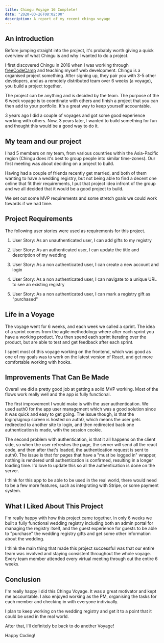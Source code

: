 ```yaml
---
title: Chingu Voyage 16 Complete!
date: "2020-03-26T08:02:00"
description: A report of my recent chingu voyage
---
```


## An introduction

Before jumping straight into the project, it's probably worth giving a quick
overview of what Chingu is and why I wanted to do a project.

I first discovered Chingu in 2016 when I was working through [freeCodeCamp](https://www.freecodecamp.org/)
and teaching myself web development. Chingu is a organised project something.
After signing up, they pair you with 3-5 other developers, and as a remotely
distributed team over 6 weeks (a voyage), you build a project together.

The project can be anything and is decided by the team. The purpose of the 6
week voyage is to coordinate with others and finish a project that you can then
add to your portfolio. It's a great way to keep yourself accountable.

3 years ago I did a couple of voyages and got some good experience working with
others. Now, 3 years later, I wanted to build something for fun and thought this
would be a good way to do it.

## My team and our project

I had 5 members on my team, from various countries within the Asia-Pacific region
(Chingu does it's best to group people into similar time-zones). Our first meeting
was about deciding on a project to build.

Having had a couple of friends recently get married, and both of them wanting to
have a wedding registry, but not being able to find a decent one online that fit
their requirements, I put that project idea infront of the group and we all decided
that it would be a good project to build.

We set out some MVP requirements and some stretch goals we could work towards
if we had time.

## Project Requirements

The following user stories were used as requirements for this project.

1. User Story: As an unauthenticated user, I can add gifts to my registry

2. User Story: As an authenticated user, I can update the title and description
of my wedding

3. User Story: As a non authenticated user, I can create a new account and login

4. User Story: As a non authenticated user, I can navigate to a unique URL to 
see an existing registry

5. User Story: As a non authenticated user, I can mark a registry gift as "purchased"

## Life in a Voyage

The voyage went for 6 weeks, and each week we called a sprint. The idea of a sprint
comes from the agile methodology where after each sprint you have a working product.
You then spend each sprint iterating over the product, but are able to test and
get feedback after each sprint.

I spent most of this voyage working on the frontend, which was good as one of my
goals was to work on the latest version of React, and get more comfortable working
with hooks.

## Improvements That Can Be Made

Overall we did a pretty good job at getting a solid MVP working. Most of the flows
work really well and the app is fully functional.

The first improvement I would make is with the user authentication. We used auth0
for the app user management which was a good solution since it was quick and easy
to get going. The issue though, is that the login/signup screen is hosted on 
auth0, which means the user gets redirected to another site to login, and then
redirected back one authentication is made, with the session cookie.

The second problem with authentication, is that it all happens on the client side,
so when the user refreshes the page, the server will send all the react code, and
then after that's loaded, the authentication request is sent to auth0. The issue
is that for pages that have a "must be logged in" wrapper, nothing is rendered
until authentication is confirmed, resulting in a longer loading time. I'd love to
update this so all the authentication is done on the server. 

I think for this app to be able to be used in the real world, there would need
to be a few more features, such as integrating with Stripe, or some payment system.

## What I Liked About This Project

I'm really happy with how this project came together. In only 6 weeks we built
a fully functional wedding registry including both an admin portal for managing
the registry itself, and the guest experience for guests to be able to "purchase"
the wedding registry gifts and get some other information about the wedding.

I think the main thing that made this project successful was that our entire
team was involved and staying consistent throughout the whole voyage. Every team
member attended every virtual meeting through out the entire 6 weeks.

## Conclusion

I'm really happy I did this Chingu Voyage. It was a great motivator and kept me
accountable. I also enjoyed working as the PM, organising the tasks for each
member and checking in with everyone indiviually.

I plan to keep working on the wedding registry and get it to a point that it could
be used in the real world.

After that, I'll definitely be back to do another Voyage!

Happy Coding!
